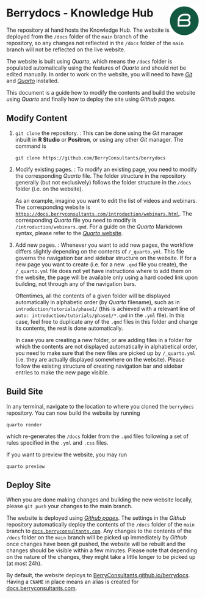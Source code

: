 # Berrydocs - Knowledge Hub <img src="media/berrylogo.png" align="right" width="75" alt="" />

The repository at hand hosts the Knowledge Hub. The website is deployed from the `/docs` folder of the `main` branch of the repository, so any changes not reflected in the `/docs` folder of the `main` branch will not be reflected on the live website.

The website is built using *Quarto*, which means the `/docs` folder is populated automatically using the features of *Quarto* and should not be edited manually. In order to work on the website, you will need to have [*Git*](https://git-scm.com/downloads) and [*Quarto*](https://quarto.org/docs/get-started/) installed.

This document is a guide how to modify the contents and build the website using *Quarto* and finally how to deploy the site using *Github pages*. 

## Modify Content

1. `git clone` the repository.
: This can be done using the *Git* manager inbuilt in **R Studio** or **Positron**, or using any other *Git* manager. The command is 

    ```
    git clone https://github.com/BerryConsultants/berrydocs
    ```
    
2. Modify existing pages.
: To modify an existing page, you need to modify the corresponding *Quarto* file. The folder structure in the repository generally (but not exclusively) follows the folder structure in the `/docs` folder (i.e. on the website). 

    As an example, imagine you want to edit the list of videos and webinars. The corresponding website is [`https://docs.berryconsultants.com/introduction/webinars.html`](https://docs.berryconsultants.com/introduction/webinars.html). The corresponding *Quarto* file you need to modify is `/introduction/webinars.qmd`. For a guide on the *Quarto* Markdown syntax, please refer to the [*Quarto* website](https://quarto.org). 

3. Add new pages.
: Whenever you want to add new pages, the workflow differs slightly depending on the contents of `/_quarto.yml`. This file governs the navigation bar and sidebar structure on the website. If for a new page you want to create (i.e. for a new `.qmd` file you create), the `/_quarto.yml` file does not yet have instructions where to add them on the website, the page will be available only using a hard coded link upon building, not through any of the navigation bars.

    Oftentimes, all the contents of a given folder will be displayed automatically in alphabetic order (by *Quarto* filename), such as in `introduction/tutorials/phase1/` (this is achieved with a relevant line of `auto: introduction/tutorials/phase1/*.qmd` in the `.yml` file). In this case, feel free to duplicate any of the `.qmd` files in this folder and change its contents, the rest is done automatically.

    In case you are creating a new folder, or are adding files in a folder for which the contents are not displayed automatically in alphabetical order, you need to make sure that the new files are picked up by `/_quarto.yml` (i.e. they are actually displayed somewhere on the website). Please follow the existing structure of creating navigation bar and sidebar entries to make the new page visible.

## Build Site

In any terminal, navigate to the location to where you cloned the `berrydocs` repository. You can now build the website by running

```
quarto render
```

which re-generates the `/docs` folder from the `.qmd` files following a set of rules specified in the `.yml` and `.css` files.

If you want to preview the website, you may run 

```
quarto preview
```

## Deploy Site

When you are done making changes and building the new website locally, please `git push` your changes to the main branch.

The website is deployed using [*Github pages*](https://pages.github.com). The settings in the *Github* repository automatically deploy the contents of the `/docs` folder of the `main` branch to [`docs.berryconsultants.com`](docs.berryconsultants.com). Any changes to the contents of the `/docs` folder on the `main` branch will be picked up immediately by *Github* once changes have been git pushed, the website will be rebuilt and the changes should be visible within a few minutes. Please note that depending on the nature of the changes, they might take a little longer to be picked up (at most 24h). 

By default, the website deploys to [BerryConsultants.github.io/berrydocs](BerryConsultants.github.io/berrydocs). Having a `CNAME` in place means an alias is created for [docs.berryconsultants.com](docs.berryconsultants.com).
